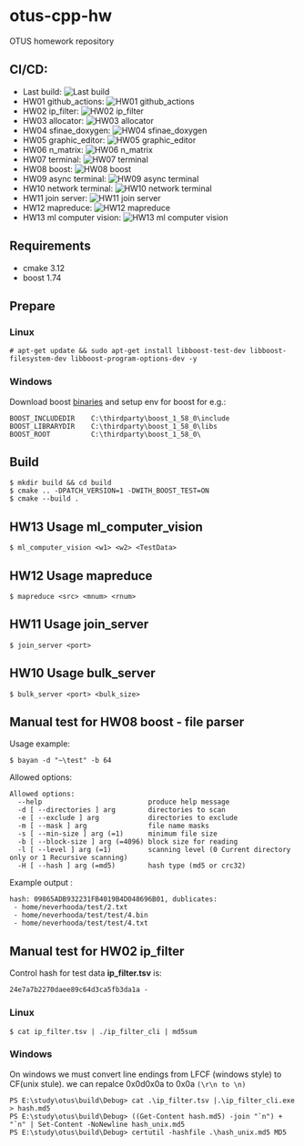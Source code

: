 # otus-cpp-hw
OTUS homework repository 

## CI/CD:
- Last build: ![Last build](https://github.com/neverhoodanx/otus-cpp-hw/actions/workflows/release.yml/badge.svg)
- HW01 github_actions: ![HW01 github_actions](https://github.com/neverhoodanx/otus-cpp-hw/actions/workflows/release.yml/badge.svg?branch=feature/github_actions)
- HW02 ip_filter: ![HW02 ip_filter](https://github.com/neverhoodanx/otus-cpp-hw/actions/workflows/release.yml/badge.svg?branch=release/ip-filter)
- HW03 allocator: ![HW03 allocator](https://github.com/neverhoodanx/otus-cpp-hw/actions/workflows/release.yml/badge.svg?branch=release/allocator)
- HW04 sfinae_doxygen: ![HW04 sfinae_doxygen](https://github.com/neverhoodanx/otus-cpp-hw/actions/workflows/release.yml/badge.svg?branch=release/sfinae_doxygen)
- HW05 graphic_editor: ![HW05 graphic_editor](https://github.com/neverhoodanx/otus-cpp-hw/actions/workflows/release.yml/badge.svg?branch=release/graphic-editor)
- HW06 n_matrix: ![HW06 n_matrix](https://github.com/neverhoodanx/otus-cpp-hw/actions/workflows/release.yml/badge.svg?branch=release/matrix)
- HW07 terminal: ![HW07 terminal](https://github.com/neverhoodanx/otus-cpp-hw/actions/workflows/release.yml/badge.svg?branch=release/terminal)
- HW08 boost: ![HW08 boost](https://github.com/neverhoodanx/otus-cpp-hw/actions/workflows/release.yml/badge.svg?branch=release/boost)
- HW09 async terminal: ![HW09 async terminal](https://github.com/neverhoodanx/otus-cpp-hw/actions/workflows/release.yml/badge.svg?branch=release/async-terminal)
- HW10 network terminal: ![HW10 network terminal](https://github.com/neverhoodanx/otus-cpp-hw/actions/workflows/release.yml/badge.svg?branch=release/network-terminal)
- HW11 join server: ![HW11 join server](https://github.com/neverhoodanx/otus-cpp-hw/actions/workflows/release.yml/badge.svg?branch=release/join_server)
- HW12 mapreduce: ![HW12 mapreduce](https://github.com/neverhoodanx/otus-cpp-hw/actions/workflows/release.yml/badge.svg?branch=release/mapreduce)
- HW13 ml computer vision: ![HW13 ml computer vision](https://github.com/neverhoodanx/otus-cpp-hw/actions/workflows/release.yml/badge.svg?branch=release/ml_computer_vision)

## Requirements
 - cmake 3.12
 - boost 1.74

## Prepare
### Linux
```shell script
# apt-get update && sudo apt-get install libboost-test-dev libboost-filesystem-dev libboost-program-options-dev -y
```

### Windows
Download boost [binaries](https://sourceforge.net/projects/boost/files/boost-binaries/) and setup env for boost for e.g.:
```shell script
BOOST_INCLUDEDIR    C:\thirdparty\boost_1_58_0\include
BOOST_LIBRARYDIR    C:\thirdparty\boost_1_58_0\libs
BOOST_ROOT          C:\thirdparty\boost_1_58_0\
```

## Build 
```shell script
$ mkdir build && cd build
$ cmake .. -DPATCH_VERSION=1 -DWITH_BOOST_TEST=ON
$ cmake --build .
```

## HW13 Usage ml_computer_vision
```shell script
$ ml_computer_vision <w1> <w2> <TestData>
```

## HW12 Usage mapreduce
```shell script
$ mapreduce <src> <mnum> <rnum>
```

## HW11 Usage join_server
```shell script
$ join_server <port>
```

## HW10 Usage bulk_server
```shell script
$ bulk_server <port> <bulk_size>
```

## Manual test for HW08 boost - file parser
Usage example:
```shell script
$ bayan -d "~\test" -b 64
```
Allowed options:
```shell script
Allowed options:
  --help                          produce help message
  -d [ --directories ] arg        directories to scan
  -e [ --exclude ] arg            directories to exclude
  -m [ --mask ] arg               file name masks
  -s [ --min-size ] arg (=1)      minimum file size
  -b [ --block-size ] arg (=4096) block size for reading
  -l [ --level ] arg (=1)         scanning level (0 Current directory only or 1 Recursive scanning)
  -H [ --hash ] arg (=md5)        hash type (md5 or crc32)
```
Example output :
```
hash: 09865ADB932231FB4019B4D048696B01, dublicates: 
 - home/neverhooda/test/2.txt 
 - home/neverhooda/test/test/4.bin 
 - home/neverhooda/test/test/4.txt 
```
## Manual test for HW02 ip_filter
Control hash for test data **ip_filter.tsv** is:
```shell script
24e7a7b2270daee89c64d3ca5fb3da1a -
```

### Linux
```shell script
$ cat ip_filter.tsv | ./ip_filter_cli | md5sum
```

### Windows
On windows we must convert line endings from LFCF (windows style) to CF(unix stule). we can repalce 0x0d0x0a to 0x0a `(\r\n to \n)` 
```shell script
PS E:\study\otus\build\Debug> cat .\ip_filter.tsv |.\ip_filter_cli.exe > hash.md5
PS E:\study\otus\build\Debug> ((Get-Content hash.md5) -join "`n") + "`n" | Set-Content -NoNewline hash_unix.md5
PS E:\study\otus\build\Debug> certutil -hashfile .\hash_unix.md5 MD5
```